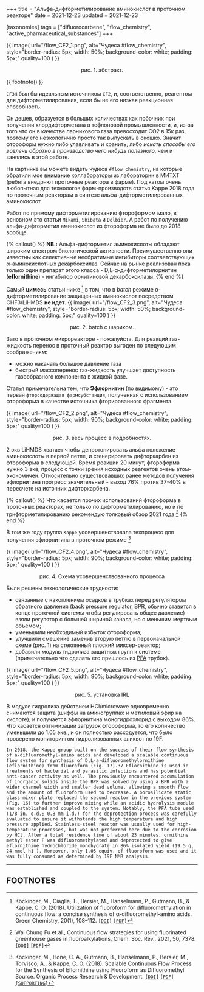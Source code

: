 +++
title = "Альфа-дифторметилирование аминокислот в проточном реакторе"
date = 2021-12-23
updated = 2021-12-23

[taxonomies] 
tags = ["difluorocarbene", "flow_chemistry", "active_pharmaceutical_substances"]
+++


{{ 
  image(
      url="/flow_CF2_1.png", 
      alt="Чудеса #flow_chemistry", 
      style="border-radius: 5px; width: 50%; background-color: white; padding: 5px;"
      quality=100
  )
}}
<p style="text-align: center">рис. 1. абстракт.</p>

{{
  footnote()
}}

`CF3H` был бы идеальным источником `CF2`, и, соответственно, реагентом для дифторметилирования, если бы не его низкая реакционная способность. 

Он дешев, образуется в больших количествах как побочник при получении хлордифторметана в тефлоновой промышленности, и, из-за того что он в качестве парникового газа превосходит CO2 в 15к раз, поэтому его неэкологично просто так выпускать в окошко. Значит фтороформ нужно либо улавливать и хранить, либо *искать способы его вовлечь обратно в производство чего нибудь полезного*, чем и занялись в этой работе.

На картинке вы можете видеть чудеса `#flow_chemistry`, на которые обратили мое внимание коллабораторы из лаборатории в МИТХТ (ребята внедряют проточные реактора в фарме). Под катом очень любопытная для технологов фарм-производств статья Kappe 2018 года по проточным реакторам в синтезе альфа-дифторметилированных аминокислот. 

<!-- more -->

Работ по прямому дифторметилированию фтороформом мало, в основном это статьи `Mikami`, `Shibata` и `Dolbier`. 
А работ по получению альфа-дифторметил аминокислот из фтороформа не было до 2018 вообще.

{% callout() %} 
**NB.:** Альфа-дифторметил аминокислоты обладают широким спектром биологической активности. Преимущественно они известны как селективные необратимые ингибиторы соответствующих α-аминокислотных декарбоксилаз. Сейчас на рынке реализован пока только один препарат этого класса - D,L-α-дифторметилорнитин (**eflornithine**) - ингибитор орнитиновой декарбоксилазы.
{% end %}

Самый **цимесь** статьи ниже [^1] в том, что в *batch* режиме α-дифторметилирование защищенных аминокислот посредством CHF3/LiHMDS **не идет**. 
{{ 
  image(
      url="/flow_CF2_3.png", 
      alt="Чудеса #flow_chemistry", 
      style="border-radius: 5px; width: 50%; background-color: white; padding: 5px;"
      quality=100
  )
}}

<p style="text-align: center">рис. 2. batch с шариком.</p>

Зато в проточном микрореакторе - пожалуйста. 
Для реакций газ-жидкость перенос в проточный реактор выгоден по следующим соображениям: 

* можно накачать большое давление газа
* быстрый массоперенос газ-жидкость улучшает доступность газообразного компонента в жидкой фазе. 

Статья примечательна тем, что **Эфлорнитин** (по видимому) - это первая `фторсодержащая фармсубстанция`, полученная с использованием фтороформа в качестве источника фторированного фрагмента.

{{ 
  image(
      url="/flow_CF2_2.png", 
      alt="Чудеса #flow_chemistry", 
      style="border-radius: 5px; width: 90%; background-color: white; padding: 5px;"
      quality=100
  )
}}
<p style="text-align: center">рис. 3. весь процесс в подробностях.</p>

2 экв LiHMDS хватает чтобы депротонировать альфа положение аминокислоты в первой петле, и сгенерировать дифторкарбен из фтороформа в следующей. Время реакции 20 минут, фтороформа нужно 3 экв, процесс с точки зрения исходных реагентов очень атом-экономичен. Относительно существовавших ранее методов получения эфлорнитина прогресс значительный - выход 76% против 37-40% в пересчете на источник дифторкарбена.

{% callout() %} 
Что касается прочих использований фтороформа в проточных реакторах, не только по дифторметилированию, но и по трифторметилированию рекомендую толковый обзор 2021 года [^2]
{% end %}

В том же году группа `Kappe` усовершенствовала техпроцесс для получения эфлорнитина в проточном режиме [^3]

[^3]: Köckinger, M., Hone, C. A., Gutmann, B., Hanselmann, P., Bersier, M., Torvisco, A., & Kappe, C. O. (2018). Scalable Continuous Flow Process for the Synthesis of Eflornithine using Fluoroform as Difluoromethyl Source. Organic Process Research & Development. [`[DOI]`](https://doi.org/10.1021/acs.oprd.8b00318) [`[PDF]`](10.1021@acs.oprd.8b00318.pdf) [`[SUPPORTING]`](op8b00318_si_001.pdf)

<!-- ![[Pasted image 20211224130802.png]] -->
{{ 
  image(
      url="/flow_CF2_4.png", 
      alt="Чудеса #flow_chemistry", 
      style="border-radius: 5px; width: 90%; background-color: white; padding: 5px;"
      quality=100
  )
}}
<p style="text-align: center">рис. 4. Схема усовершенствованного процесса</p>

Были решены технологические трудности:
- связанные с накоплением осадков в трубках перед регулятором обратного давления (back pressure regulator, BPR, обычно ставится в конце проточной системы чтобы регулировать общее давление) - взяли регулятор с большей шириной канала, но с меньшим мертвым объемом;
- уменьшили необходимый избыток фтороформа;
- улучшили смешение заменив вторую петлю в первоначальной схеме (рис. 1) на стеклянный плоский миксер-реактор;
- добавили модуль гидролиза защитных групп к системе (примечательно что сделать его пришлось из [PFA](https://en.wikipedia.org/wiki/Perfluoroalkoxy_alkane) трубок).

<!-- ![[Pasted image 20211224130900.png]] -->
{{ 
  image(
      url="/flow_CF2_5.png", 
      alt="Чудеса #flow_chemistry", 
      style="border-radius: 5px; width: 90%; background-color: white; padding: 5px;"
      quality=100
  )
}}
<p style="text-align: center">рис. 5. установка IRL</p>

В модуле гидролиза действием HCl/microwave одновременно снимаются защита (шиффы на аминогруппах и метиловый эфир на кислоте), и получается эфлорнитина моногидрохлорид с выходом 86%. Что касается оптимизации загрузок фтороформа, то его количество уменьшили до 1.05 экв., и он полностью расходуется, что было проверено мониторингом гидролизованных аликвот по 19F.


	In 2018, the Kappe group built on the success of their flow synthesis of a-difluoromethyl-amino acids and developed a scalable continuous flow system for synthesis of D,L-a-difluoromethylornithine (eflornithine) from fluoroform (Fig. 17).37 Eflornithine is used in treatments of bacterial and parasitic infections and has potential anti-cancer activity as well. The previously encountered accumulation of inorganic solids inside the BPR was solved by using a BPR with a wider channel width and smaller dead volume, allowing a smooth flow and the amount of fluoroform used to decrease. A borosilicate static glass mixer plate replaced the second reactor in the previous system (Fig. 16) to further improve mixing while an acidic hydrolysis module was established and coupled to the system. Notably, the PFA tube used (1/8 in. o.d.; 0.8 mm i.d.) for the deprotection process was carefully evaluated to ensure it withstands the high temperature and high pressure applied. Stainless-steel reactor was usually used for high-temperature processes, but was not preferred here due to the corrosion by HCl. After a total residence time of about 23 minutes, ornithine methyl ester F was difluoromethylated and deprotected to give eflornithine hydrochloride monohydrate in 86% isolated yield (19.5 g, 24 mmol h1 ). Moreover, only 1.05 equiv. of fluoroform was used and it was fully consumed as determined by 19F NMR analysis.
	

---

## FOOTNOTES

[^1]: Köckinger, M., Ciaglia, T., Bersier, M., Hanselmann, P., Gutmann, B., & Kappe, C. O. (2018). Utilization of fluoroform for difluoromethylation in continuous flow: a concise synthesis of α-difluoromethyl-amino acids. Green Chemistry, 20(1), 108–112. [`[DOI]`](https://doi.org/10.1039/C7GC02913F) [`[PDF]`](/literature/c7gc02913f.pdf)

[^2]: Wai Chung Fu et.al., Continuous flow strategies for using fluorinated greenhouse gases in fluoroalkylations, Chem. Soc. Rev., 2021, 50, 7378. [`[DOI]`](https://doi.org/10.1039/d0cs00670j) [`[PDF]`](/literature/d0cs00670j.pdf)

[^3]: Köckinger, M., Hone, C. A., Gutmann, B., Hanselmann, P., Bersier, M., Torvisco, A., & Kappe, C. O. (2018). Scalable Continuous Flow Process for the Synthesis of Eflornithine using Fluoroform as Difluoromethyl Source. Organic Process Research & Development. [`[DOI]`](https://doi.org/10.1021/acs.oprd.8b00318) [`[PDF]`](/literature/10.1021@acs.oprd.8b00318.pdf) [`[SUPPORTING]`](/literature/op8b00318_si_001.pdf)


